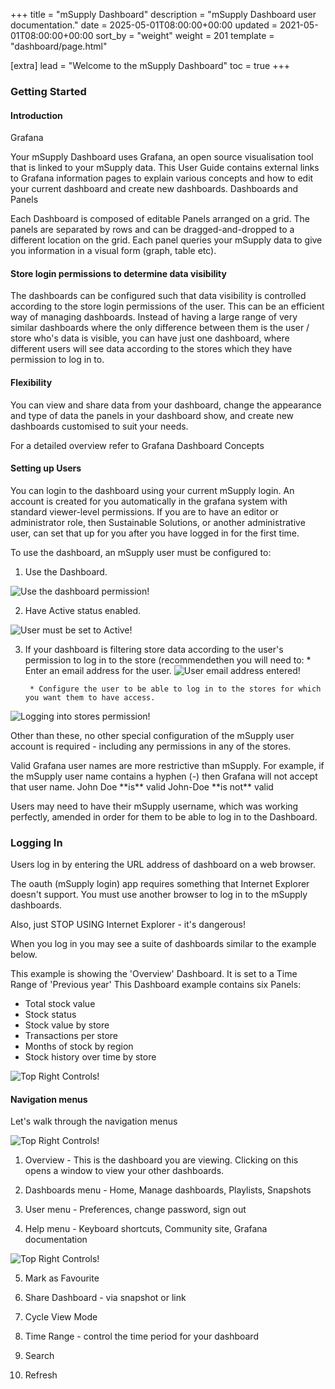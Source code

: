 +++
title = "mSupply Dashboard"
description = "mSupply Dashboard user documentation."
date = 2025-05-01T08:00:00+00:00
updated = 2021-05-01T08:00:00+00:00
sort_by = "weight"
weight = 201
template = "dashboard/page.html"

[extra]
lead = "Welcome to the mSupply Dashboard"
toc = true
+++

### Getting Started

#### Introduction

Grafana

Your mSupply Dashboard uses Grafana, an open source visualisation tool that is linked to your mSupply data. This User Guide contains external links to Grafana information pages to explain various concepts and how to edit your current dashboard and create new dashboards.
Dashboards and Panels

Each Dashboard is composed of editable Panels arranged on a grid. The panels are separated by rows and can be dragged-and-dropped to a different location on the grid. Each panel queries your mSupply data to give you information in a visual form (graph, table etc).

#### Store login permissions to determine data visibility

The dashboards can be configured such that data visibility is controlled according to the store login permissions of the user. This can be an efficient way of managing dashboards. Instead of having a large range of very similar dashboards where the only difference between them is the user / store who's data is visible, you can have just one dashboard, where different users will see data according to the stores which they have permission to log in to.

#### Flexibility

You can view and share data from your dashboard, change the appearance and type of data the panels in your dashboard show, and create new dashboards customised to suit your needs.

For a detailed overview refer to Grafana Dashboard Concepts

#### Setting up Users

You can login to the dashboard using your current mSupply login. An account is created for you automatically in the grafana system with standard viewer-level permissions. If you are to have an editor or administrator role, then Sustainable Solutions, or another administrative user, can set that up for you after you have logged in for the first time.

To use the dashboard, an mSupply user must be configured to:

1. Use the Dashboard.

![Use the dashboard permission!](images/mSupply_permission_dashboard.png)

2. Have Active status enabled.

![User must be set to Active!](images/active_user_permission.png)

3.  If your dashboard is filtering store data according to the user's permission to log in to the store (recommendethen you will need to: \* Enter an email address for the user.
    ![User email address entered!](images/email_user_entered.png)

         * Configure the user to be able to log in to the stores for which you want them to have access.

![Logging into stores permission!](images/permission_can_log_in.png)

Other than these, no other special configuration of the mSupply user account is required - including any permissions in any of the stores.

<div class="note">
Valid Grafana user names are more restrictive than mSupply. For example, if the mSupply user name contains a hyphen (-) then Grafana will not accept that user name.
    John Doe **is** valid
    John-Doe **is not** valid
</div>

Users may need to have their mSupply username, which was working perfectly, amended in order for them to be able to log in to the Dashboard.

### Logging In

Users log in by entering the URL address of dashboard on a web browser.

The oauth (mSupply login) app requires something that Internet Explorer doesn't support. You must use another browser to log in to the mSupply dashboards.

Also, just STOP USING Internet Explorer - it's dangerous!

When you log in you may see a suite of dashboards similar to the example below.

This example is showing the 'Overview' Dashboard.
It is set to a Time Range of 'Previous year'
This Dashboard example contains six Panels:

- Total stock value
- Stock status
- Stock value by store
- Transactions per store
- Months of stock by region
- Stock history over time by store

![Top Right Controls!](images/example_dashboard.png)

#### Navigation menus

Let's walk through the navigation menus

![Top Right Controls!](images/dashboard_top_left_controls.png)

1. Overview - This is the dashboard you are viewing. Clicking on this opens a window to view your other dashboards.

2. Dashboards menu - Home, Manage dashboards, Playlists, Snapshots

3. User menu - Preferences, change password, sign out

4. Help menu - Keyboard shortcuts, Community site, Grafana documentation

![Top Right Controls!](images/dashboard_top_right_controls.png)

5. Mark as Favourite

6. Share Dashboard - via snapshot or link

7. Cycle View Mode

8. Time Range - control the time period for your dashboard

9. Search

10. Refresh
